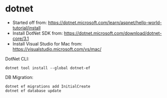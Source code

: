 # dotnet

- Started off from: https://dotnet.microsoft.com/learn/aspnet/hello-world-tutorial/install
- Install DotNet SDK from: https://dotnet.microsoft.com/download/dotnet-core/3.1
- Install Visual Studio for Mac from: https://visualstudio.microsoft.com/vs/mac/

DotNet CLI:
````
dotnet tool install --global dotnet-ef
````

DB Migration:
````
dotnet ef migrations add InitialCreate
dotnet ef database update  
````

